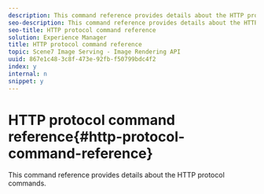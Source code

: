 ```yaml
---
description: This command reference provides details about the HTTP protocol commands.
seo-description: This command reference provides details about the HTTP protocol commands.
seo-title: HTTP protocol command reference
solution: Experience Manager
title: HTTP protocol command reference
topic: Scene7 Image Serving - Image Rendering API
uuid: 867e1c48-3c8f-473e-92fb-f50799bdc4f2
index: y
internal: n
snippet: y
---
```


# HTTP protocol command reference{#http-protocol-command-reference}

This command reference provides details about the HTTP protocol commands.

